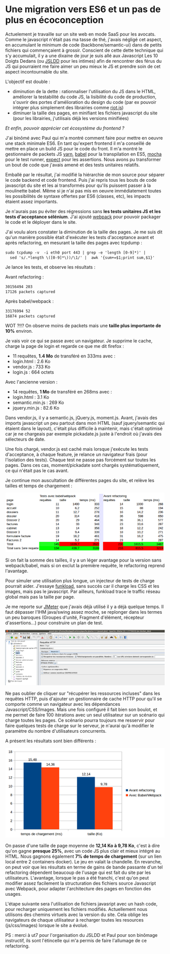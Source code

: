 
# Une migration vers ES6 et un pas de plus en écoconception

Actuelement je travaille sur un site web en mode SaaS pour les avocats. Comme le javascript n'était pas ma tasse de thé, j'avais négligé cet aspect, en accumulant le minimum de code (backbone/semantic-ui) dans de petits fichiers qui commençaient à grossir. Conscient de cette dette technique qui s'y accumulait, il y a une dixaine de jour je suis allé aux Javascript Les 10 Doigts Dedans (ou [JSLDD](http://jsldd.org/) pour les intimes) afin de rencontrer des férus du JS qui pourraient me faire aimer un peu mieux le JS et prendre soin de cet aspect incontournable du site.

L'objectif est double :

- diminution de la dette : rationnaliser l'utilisation du JS dans le HTML, améliorer la testabilité du code JS, la lisibilité du code de production, s'ouvrir des portes d'amélioration du design du code (par ex pouvoir intégrer plus simplement des librairies comme [riot.js](http://riotjs.com/))
- diminuer la taille des pages, en minifiant les fichiers javascript du site (pour les librairies, j'utilisais déjà les versions minifiées)

*Et enfin, pouvoir apprécier cet écosystème du frontend ?*

J'ai binômé avec Paul qui m'a montré comment faire pour mettre en oeuvre une stack minimale ES6. En tant qu'expert frontend il m'a conseillé de mettre en place un build JS pour le code du front. Il m'a montré le gestionnaire de packets JS [yarn](https://yarnpkg.com/), [babel](https://babeljs.io/) pour la transpilation en ES5, [mocha](http://mochajs.org/) pour le test runner, [expect](https://github.com/Automattic/expect.js) pour les assertions. Nous avons pu transformer un bout de code que j'avais amené et des tests unitaires relatifs.

Emballé par le résultat, j'ai modifié la hiérarchie de mon source pour séparer le code backend et code frontend. Puis j'ai repris tous les bouts de code javascript du site et les ai transformés pour qu'ils puissent passer à la moulinette babel. Même si je n'ai pas mis en oeuvre immédiatement toutes les possibilités de syntaxe offertes par ES6 (classes, etc), les impacts étaient assez importants.

Je n'aurais pas pu éviter des régressions sans **les tests unitaires JS et les tests d'acceptance sélénium**. J'ai ajouté [webpack](https://webpack.js.org/) pour pouvoir packager le code et le déployer dans le site.

J'ai voulu alors constater la diminution de la taille des pages. Je me suis dit qu'un manière possible était d'exécuter les tests d'acceptance avant et après refactoring, en mesurant la taille des pages avec tcpdump :

    sudo tcpdump -v  -i eth0 port 443 | grep -e 'length [0-9]*)' |  
      sed 's/.*length \([0-9]*\))/\1/' |  awk '{sum+=$1;print sum,$1}'

Je lance les tests, et observe les résultats :

Avant refactoring :

    30156494 203
    17126 packets captured

Après babel/webpack :

    33176994 52
    16874 packets captured

WOT ?!!? On observe moins de packets mais une **taille plus importante de 10%** environ.

Je vais voir ce qui se passe avec un navigateur. Je supprime le cache, charge la page de login et regarde ce que me dit firefox :

* 11 requêtes, **1.4 Mo** de transféré en 333ms avec :
* login.html : 2.6 Ko
* vendor.js : 733 Ko
* login.js : 664 octets

Avec l'ancienne version :

* 14 requêtes, **1 Mo** de transféré en 268ms avec :
* login.html : 3.1 Ko
* semantic.min.js : 269 Ko
* jquery.min.js : 82.6 Ko

Dans vendor.js, il y a semantic.js, jQuery.js, moment.js. Avant, j'avais des imports javascript un peu partout dans mon HTML (sauf jquery/semantic qui étaient dans le layout), c'était plus difficile à maintenir, mais c'était optimisé car je ne chargeais par exemple pickadate.js juste à l'endroit où j'avais des sélecteurs de date.

Une fois chargé, vendor.js est caché mais lorsque j'exécute les tests d'acceptance, à chaque feature, je relance un navigateur frais (pour l'isolation des tests). Chaque test ne passe pas forcément sur toutes les pages. Dans ces cas, moment/pickadate sont chargés systématiquement, ce qui n'était pas le cas avant.

Je continue mon auscultation de différentes pages du site, et relève les tailles et temps de chargement :

![tests manuels](../images/migration_es6/tests_manuels.png)

Si on fait la somme des tailles, il y a un léger avantage pour la version sans webpack/babel, mais si on exclut la première requête, le refactoring reprend l'avantage.

Pour simuler une utilisation plus longue, un injecteur de tests de charge pourrait aider. J'essaye [funkload](http://funkload.nuxeo.org/), sans succès car il charge les CSS et les images, mais pas le javascript. Par ailleurs, funkload trace le traffic réseau global mais pas la taille par page.

Je me reporte sur [JMeter](http://jmeter.apache.org/) que j'avais déjà utilisé il y a déjà quelque temps. Il faut dépasser l'IHM java/swing assez moche, se replonger dans les termes un peu baroques (Groupes d'unité, Fragment d'élément, récepteur d'assertions...) pour construire un plan de test.

![Config jmeter](../images/migration_es6/jmeter_config.png)

Ne pas oublier de cliquer sur "récupérer les ressources incluses" dans les requêtes HTTP, puis d'ajouter un gestionnaire de cache HTTP pour qu'il se comporte comme un navigateur avec les dépendances Javascript/CSS/Images. Mais une fois configuré il fait bien son boulot, et me permet de faire 100 itérations avec un seul utilisateur sur un scénario qui charge toutes les pages. Ce scénario pourra toujours me resservir pour faire quelques tests de charge sur le serveur, je n'aurai qu'à modifier le paramètre du nombre d'utilisateurs concurrents.

A présent les résultats sont bien différents :

![Diagramme synthèse](../images/migration_es6/diagramme_resultats_tests.png)

On passe d'une taille de page moyenne de **12,14 Ko à 9,78 Ko**, c'est à dire qu'on gagne **presque 25%**, avec un code JS plus clair et mieux intégré au HTML. Nous gagnons également **7% de temps de chargement** (sur un lien local entre 2 containers docker). Le jeu en valait la chandelle. En revanche, on peut voir que les résultats en terme de gains de bande passante d'un tel refactoring dépendent beaucoup de l'usage qui est fait du site par les utilisateurs. L'avantage, lorsque le pas a été franchi, c'est qu'on peut modifier assez facilement la structuration des fichiers source Javascript avec Webpack, pour adapter l'architecture des pages en fonction des usages.

L'étape suivante sera l'utilisation de fichiers javasript avec un hash code, pour recharger uniquement les fichiers modifiés. Actuellement nous utilisons des chemins virtuels avec la version du site. Cela oblige les navigateurs de chaque utilisateur à recharger toutes les resources (js/css/images) lorsque le site a évolué.

PS : merci à ut7 pour l'organisation du JSLDD et Paul pour son binômage instructif, ils sont l'étincelle qui m'a permis de faire l'allumage de ce refactoring.

